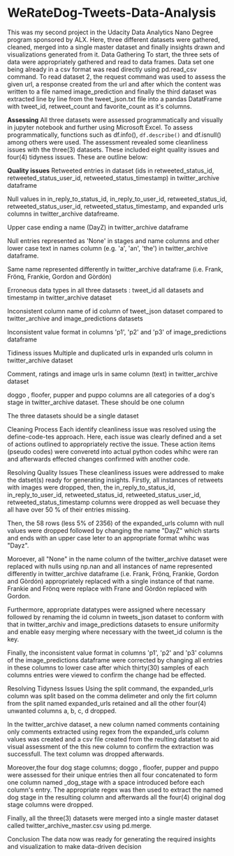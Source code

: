 # WeRateDog-Tweets-Data-Analysis
This was my second project in the Udacity Data Analytics Nano Degree program sponsored by ALX. Here, three different datasets were gathered, cleaned, merged into a single master dataset and finally insights drawn and visualizations generated from it.
Data Gathering
To start, the three sets of data were appropriately gathered and read to data frames. Data set one being already in a csv format was read directly using pd.read_csv command. To read dataset 2, the request command was used to assess the given url, a response created from the url and after which the content was written to a file named image_prediction and finally the third dataset was extracted line by line from the tweet_json.txt file into a pandas DatatFrame with tweet_id, retweet_count and favorite_count as it's columns.

__Assessing__
All three datasets were assessed programmatically and visually in jupyter notebook and further using Microsoft Excel. To assess programmatically, functions such as df.info(), ```df.describe()``` and df.isnull() among others were used. The assessment revealed some cleanliness issues with the three(3) datasets. These included eight quality issues and four(4) tidyness issues. These are outline below:

__Quality issues__
Retweeted entries in dataset (ids in retweeted_status_id, retweeted_status_user_id, retweeted_status_timestamp) in twitter_archive dataframe

Null values in in_reply_to_status_id, in_reply_to_user_id, retweeted_status_id, retweeted_status_user_id, retweeted_status_timestamp, and expanded urls columns in twitter_archive datafreame.

Upper case ending a name (DayZ) in twitter_archive dataframe

Null entries represented as 'None' in stages and name columns and other lower case text in names column (e.g. 'a', 'an', 'the') in twitter_archive dataframe.

Same name represented differently in twitter_archive dataframe (i.e. Frank, Frönq, Frankie, Gordon and Gòrdón)

Erroneous data types in all three datasets : tweet_id all datasets and timestamp in twitter_archive dataset

Inconsistent column name of id column of tweet_json dataset compared to twitter_archive and image_predictions datasets

Inconsistent value format in columns 'p1', 'p2' and 'p3' of image_predictions dataframe

Tidiness issues
Multiple and duplicated urls in expanded urls column in twitter_archive dataset

Comment, ratings and image urls in same column (text) in twitter_archive dataset

doggo , floofer, pupper and puppo columns are all categories of a dog's stage in twitter_archive dataset. These should be one column

The three datasets should be a single dataset

Cleaning Process
Each identify cleanliness issue was resolved using the define-code-tes approach. Here, each issue was clearly defined and a set of actions outlined to appropriately rective the issue. These action items (pseudo codes) were converetd into actual python codes whihc were ran and afterwards effected changes confirmed with another code.

Resolving Quality Issues
These cleanliness issues were addressed to make the datset(s) ready for generating insights. Firstly, all instances of retweets with images were dropped, then, the in_reply_to_status_id, in_reply_to_user_id, retweeted_status_id, retweeted_status_user_id, retweeted_status_timestamp columns were dropped as well becuase they all have over 50 % of their entries missing.

Then, the 58 rows (less 5% of 2356) of the expanded_urls column with null values were dropped followed by changing the name "DayZ" which starts and ends with an upper case leter to an appropriate format whihc was "Dayz".

Moroever, all "None" in the name column of the twitter_archive dataset were replaced with nulls using np.nan and all instances of name represented differently in twitter_archive dataframe (i.e. Frank, Frönq, Frankie, Gordon and Gòrdón) appropriately replaced with a single instance of that name. Frankie and Frönq were replace with Frane and Gòrdón replaced with Gordon.

Furthermore, appropriate datatypes were assigned where necessary followed by renaming the id column in tweets_json dataset to conform with that in twitter_archiv and image_predictions datasets to ensure uniformity and enable easy merging where necessary with the tweet_id column is the key.

Finally, the inconsistent value format in columns 'p1', 'p2' and 'p3' columns of the image_predictions dataframe were corrected by changing all entries in these columns to lower case after which thirty(30) samples of each columns entries were viewed to confirm the change had be effected.

Resolving Tidyness Issues
Using the split command, the expanded_urls column was split based on the comma delimeter and only the firt column from the split named expanded_urls retained and all the other four(4) unwanted columns a, b, c, d dropped.

In the twitter_archive dataset, a new column named comments containing only comments extracted using regex from the expanded_urls column values was created and a csv file created from the reulting datatset to aid visual assessment of the this new column to confirm the extraction was successfull. The text column was dropped afterwards.

Moreover,the four dog stage columns; doggo , floofer, pupper and puppo were assessed for their unique entries then all four concatenated to form one column named _dog_stage with a space introduced before each column's entry. The appropriate regex was then used to extract the named dog stage in the resulting column and afterwards all the four(4) original dog stage columns were dropped.

Finally, all the three(3) datasets were merged into a single master dataset called twitter_archive_master.csv using pd.merge.

Conclusion
The data now was ready for generating the required insights and visualization to make data-driven decision
